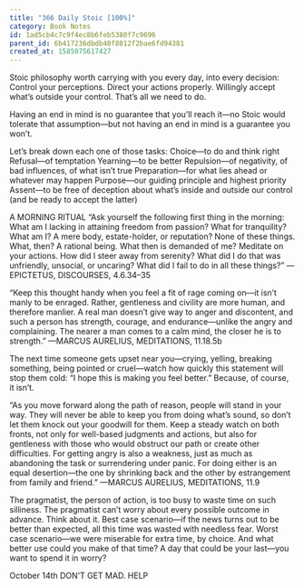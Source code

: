 ```yaml
---
title: "366 Daily Stoic [100%]"
category: Book Notes
id: 1ad5cb4c7c9f4ec8b6feb5380f7c9696
parent_id: 6b417236dbdb40f8812f2bae6fd94381
created_at: 1585075617427
---
```


Stoic philosophy worth carrying with you every day, into every decision: Control your perceptions. Direct your actions properly. Willingly accept what’s outside your control. That’s all we need to do.

Having an end in mind is no guarantee that you’ll reach it—no Stoic would tolerate that assumption—but not having an end in mind is a guarantee you won’t.

Let’s break down each one of those tasks: 
Choice—to do and think right 
Refusal—of temptation 
Yearning—to be better 
Repulsion—of negativity, of bad influences, of what isn’t true 
Preparation—for what lies ahead or whatever may happen 
Purpose—our guiding principle and highest priority 
Assent—to be free of deception about what’s inside and outside our control (and be ready to accept the latter)

A MORNING RITUAL “Ask yourself the following first thing in the morning: What am I lacking in attaining freedom from passion? What for tranquility? What am I? A mere body, estate-holder, or reputation? None of these things. What, then? A rational being. What then is demanded of me? Meditate on your actions. How did I steer away from serenity? What did I do that was unfriendly, unsocial, or uncaring? What did I fail to do in all these things?” —EPICTETUS, DISCOURSES, 4.6.34–35

“Keep this thought handy when you feel a fit of rage coming on—it isn’t manly to be enraged. Rather, gentleness and civility are more human, and therefore manlier. A real man doesn’t give way to anger and discontent, and such a person has strength, courage, and endurance—unlike the angry and complaining. The nearer a man comes to a calm mind, the closer he is to strength.” —MARCUS AURELIUS, MEDITATIONS, 11.18.5b

The next time someone gets upset near you—crying, yelling, breaking something, being pointed or cruel—watch how quickly this statement will stop them cold: “I hope this is making you feel better.” Because, of course, it isn’t.

“As you move forward along the path of reason, people will stand in your way. They will never be able to keep you from doing what’s sound, so don’t let them knock out your goodwill for them. Keep a steady watch on both fronts, not only for well-based judgments and actions, but also for gentleness with those who would obstruct our path or create other difficulties. For getting angry is also a weakness, just as much as abandoning the task or surrendering under panic. For doing either is an equal desertion—the one by shrinking back and the other by estrangement from family and friend.” —MARCUS AURELIUS, MEDITATIONS, 11.9

The pragmatist, the person of action, is too busy to waste time on such silliness. The pragmatist can’t worry about every possible outcome in advance. Think about it. Best case scenario—if the news turns out to be better than expected, all this time was wasted with needless fear. Worst case scenario—we were miserable for extra time, by choice. And what better use could you make of that time? A day that could be your last—you want to spend it in worry?

October 14th DON’T GET MAD. HELP
    